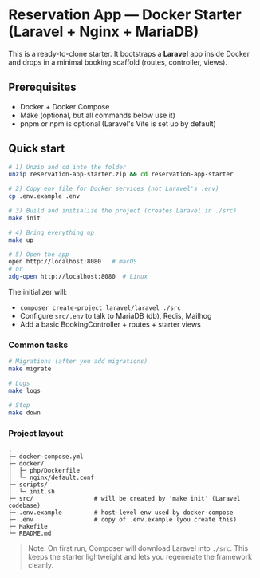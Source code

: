 # Reservation App — Docker Starter (Laravel + Nginx + MariaDB)

This is a ready-to-clone starter. It bootstraps a **Laravel** app inside Docker and drops in a minimal booking scaffold (routes, controller, views).

## Prerequisites
- Docker + Docker Compose
- Make (optional, but all commands below use it)
- pnpm or npm is optional (Laravel's Vite is set up by default)

## Quick start

```bash
# 1) Unzip and cd into the folder
unzip reservation-app-starter.zip && cd reservation-app-starter

# 2) Copy env file for Docker services (not Laravel's .env)
cp .env.example .env

# 3) Build and initialize the project (creates Laravel in ./src)
make init

# 4) Bring everything up
make up

# 5) Open the app
open http://localhost:8080   # macOS
# or
xdg-open http://localhost:8080  # Linux
```

The initializer will:
- `composer create-project laravel/laravel ./src`
- Configure `src/.env` to talk to MariaDB (db), Redis, Mailhog
- Add a basic BookingController + routes + starter views

### Common tasks

```bash
# Migrations (after you add migrations)
make migrate

# Logs
make logs

# Stop
make down
```

### Project layout

```
.
├─ docker-compose.yml
├─ docker/
│  ├─ php/Dockerfile
│  └─ nginx/default.conf
├─ scripts/
│  └─ init.sh
├─ src/                 # will be created by 'make init' (Laravel codebase)
├─ .env.example         # host-level env used by docker-compose
├─ .env                 # copy of .env.example (you create this)
├─ Makefile
└─ README.md
```

> Note: On first run, Composer will download Laravel into `./src`. This keeps the starter lightweight and lets you regenerate the framework cleanly.
